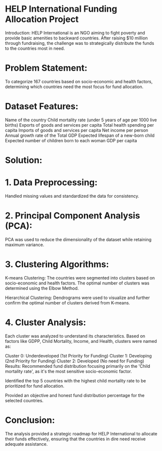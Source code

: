 # HELP International Funding Allocation Project
Introduction:
HELP International is an NGO aiming to fight poverty and provide basic amenities to backward countries. After raising $10 million through fundraising, the challenge was to strategically distribute the funds to the countries most in need.

# Problem Statement:
To categorize 167 countries based on socio-economic and health factors, determining which countries need the most focus for fund allocation.

# Dataset Features:
Name of the country
Child mortality rate (under 5 years of age per 1000 live births)
Exports of goods and services per capita
Total health spending per capita
Imports of goods and services per capita
Net income per person
Annual growth rate of the Total GDP
Expected lifespan of a new-born child
Expected number of children born to each woman
GDP per capita

# Solution:
# 1. Data Preprocessing:
Handled missing values and standardized the data for consistency.

# 2. Principal Component Analysis (PCA):
PCA was used to reduce the dimensionality of the dataset while retaining maximum variance.

# 3. Clustering Algorithms:
K-means Clustering: The countries were segmented into clusters based on socio-economic and health factors. The optimal number of clusters was determined using the Elbow Method.

Hierarchical Clustering: Dendrograms were used to visualize and further confirm the optimal number of clusters derived from K-means.

# 4. Cluster Analysis:
Each cluster was analyzed to understand its characteristics. Based on factors like GDPP, Child Mortality, Income, and Health, clusters were named as:

Cluster 0: Underdeveloped (1st Priority for Funding)
Cluster 1: Developing (2nd Priority for Funding)
Cluster 2: Developed (No need for Funding)
Results:
Recommended fund distribution focusing primarily on the 'Child mortality rate', as it's the most sensitive socio-economic factor.

Identified the top 5 countries with the highest child mortality rate to be prioritized for fund allocation.

Provided an objective and honest fund distribution percentage for the selected countries.

# Conclusion:
The analysis provided a strategic roadmap for HELP International to allocate their funds effectively, ensuring that the countries in dire need receive adequate assistance.
